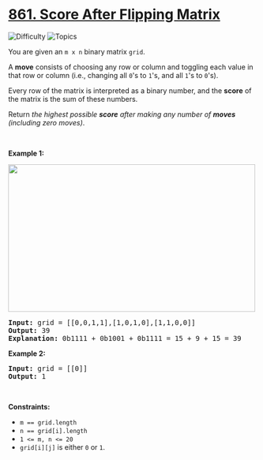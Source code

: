 # [861. Score After Flipping Matrix](https://leetcode.com/problems/score-after-flipping-matrix)

![Difficulty](https://img.shields.io/badge/Difficulty-Medium-blue.svg) ![Topics](https://img.shields.io/badge/Topics-Array,%20Greedy,%20Bit%20Manipulation,%20Matrix-orange.svg)
<br/>

<p>You are given an <code>m x n</code> binary matrix <code>grid</code>.</p>

<p>A <strong>move</strong> consists of choosing any row or column and toggling each value in that row or column (i.e., changing all <code>0</code>&#39;s to <code>1</code>&#39;s, and all <code>1</code>&#39;s to <code>0</code>&#39;s).</p>

<p>Every row of the matrix is interpreted as a binary number, and the <strong>score</strong> of the matrix is the sum of these numbers.</p>

<p>Return <em>the highest possible <strong>score</strong> after making any number of <strong>moves</strong> (including zero moves)</em>.</p>

<p>&nbsp;</p>
<p><strong class="example">Example 1:</strong></p>
<img alt="" src="https://assets.leetcode.com/uploads/2021/07/23/lc-toogle1.jpg" style="width: 500px; height: 299px;" />
<pre>
<strong>Input:</strong> grid = [[0,0,1,1],[1,0,1,0],[1,1,0,0]]
<strong>Output:</strong> 39
<strong>Explanation:</strong> 0b1111 + 0b1001 + 0b1111 = 15 + 9 + 15 = 39
</pre>

<p><strong class="example">Example 2:</strong></p>

<pre>
<strong>Input:</strong> grid = [[0]]
<strong>Output:</strong> 1
</pre>

<p>&nbsp;</p>
<p><strong>Constraints:</strong></p>

<ul>
	<li><code>m == grid.length</code></li>
	<li><code>n == grid[i].length</code></li>
	<li><code>1 &lt;= m, n &lt;= 20</code></li>
	<li><code>grid[i][j]</code> is either <code>0</code> or <code>1</code>.</li>
</ul>

